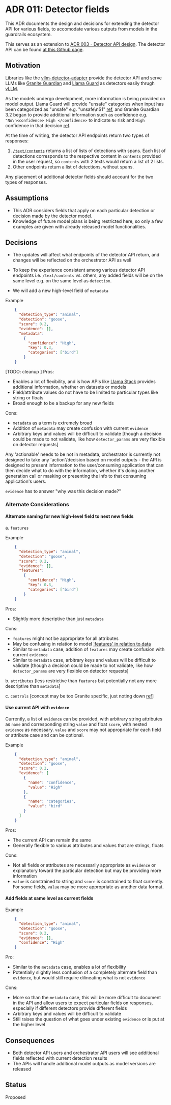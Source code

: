 # ADR 011: Detector fields

This ADR documents the design and decisions for extending the detector API for various fields, to accomodate various outputs from models in the guardrails ecosystem.

This serves as an extension to [ADR 003 - Detector API design](./003-detector-api-design.md). The detector API can be found [at this Github page](https://foundation-model-stack.github.io/fms-guardrails-orchestrator/?urls.primaryName=Detector+API).

## Motivation

Libraries like the [vllm-detector-adapter](https://github.com/foundation-model-stack/vllm-detector-adapter) provide the detector API and serve LLMs like [Granite Guardian](https://huggingface.co/collections/ibm-granite/granite-guardian-models-66db06b1202a56cf7b079562) and [Llama Guard](https://huggingface.co/meta-llama) as detectors easily thrugh [vLLM](https://github.com/vllm-project/vllm).

As the models undergo development, more information is being provided on model output. Llama Guard will provide "unsafe" categories when input has been categorized as "unsafe" e.g. "unsafe\nS1" [ref](https://huggingface.co/meta-llama/Llama-Guard-3-11B-Vision), and Granite Guardian 3.2 began to provide additional information such as confidence e.g. `"No\n<confidence> High </confidence>` to indicate `No` risk and `High` confidence in that decision [ref](https://github.com/ibm-granite/granite-guardian/blob/main/cookbooks/granite-guardian-3.2/detailed_guide_vllm.ipynb).

At the time of writing, the detector API endpoints return two types of responses:
1. [`/text/contents`](https://foundation-model-stack.github.io/fms-guardrails-orchestrator/?urls.primaryName=Detector+API#/Text/text_content_analysis_unary_handler) returns a list of lists of detections with spans. Each list of detections corresponds to the respective content in `contents` provided in the user request, so `contents` with 2 texts would return a list of 2 lists.
2. Other endpoints return a list of detections, without spans.

Any placement of additional detector fields should account for the two types of responses.

## Assumptions
- This ADR considers fields that apply on each particular detection or decision made by the detector model.
- Knowledge of future model plans is being restricted here, so only a few examples are given with already released model functionalities.


## Decisions
- The updates will affect what endpoints of the detector API return, and changes will be reflected on the orchestrator API as well
- To keep the experience consistent among various detector API endpoints i.e. `/text/contents` vs. others, any added fields will be on the same level e.g. on the same level as `detection`.

- We will add a new high-level field of `metadata`
    
Example
```json
    {
      "detection_type": "animal",
      "detection": "goose",
      "score": 0.2,
      "evidence": [],
      "metadata":
        {
          "confidence": "High",
          "key": 0.3,
          "categories": ["bird"]
        }
    }
```
[TODO: cleanup
]
Pros:
- Enables a lot of flexibility, and is how APIs like [Llama Stack](https://github.com/meta-llama/llama-stack) provides additional information, whether on datasets or models
- Field/attribute values do not have to be limited to particular types like string or floats
- Broad enough to be a backup for any new fields

Cons:
- `metadata` as a term is extremely broad
- Addition of `metadata` may create confusion with current `evidence`
- Arbitrary keys and values will be difficult to validate [though a decision could be made to not validate, like how `detector_params` are very flexible on detector requests]

Any 'actionable' needs to be not in metadata, orchestrator is currently not designed to take any 'action'/decision based on model outputs - the API is designed to present information to the user/consuming application that can then decide what to do with the information, whether it's doing another generation call or masking or presenting the info to that consuming application's users.

`evidence` has to answer "why was this decision made?" 


### Alternate Considerations

#### Alternate naming for new high-level field to nest new fields

a. `features`

Example
```json
    {
      "detection_type": "animal",
      "detection": "goose",
      "score": 0.2,
      "evidence": [],
      "features":
        {
          "confidence": "High",
          "key": 0.3,
          "categories": ["bird"]
        }
    }
```
Pros:
- Slightly more descriptive than just `metadata`

Cons:
- `features` might not be appropriate for all attributes
- May be confusing in relation to model ['features' in relation to data](https://en.wikipedia.org/wiki/Feature_(machine_learning))
- Similar to `metadata` case, addition of `features` may create confusion with current `evidence`
- Similar to `metadata` case, arbitrary keys and values will be difficult to validate [though a decision could be made to not validate, like how `detector_params` are very flexible on detector requests]

b. `attributes` [less restrictive than `features` but potentially not any more descriptive than `metadata`]

c. `controls` [concept may be too Granite specific, just noting down [ref](https://www.ibm.com/granite/docs/models/granite/)]

#### Use current API with `evidence`

Currently, a list of `evidence` can be provided, with arbitrary string attributes as `name` and corresponding string `value` and float `score`, with nested `evidence` as necessary. `value` and `score` may not appropriate for each field or attribute case and can be optional.

Example
```json
    {
      "detection_type": "animal",
      "detection": "goose",
      "score": 0.2,
      "evidence": [
        {
          "name": "confidence",
          "value": "High"
        },
        {
          "name": "categories",
          "value": "bird"
        }
      ]
    }
```

Pros:
- The current API can remain the same
- Generally flexible to various attributes and values that are strings, floats

Cons:
- Not all fields or attributes are necessarily appropriate as `evidence` or explanatory toward the particular detection but may be providing more information 
- `value` is constrained to string and `score` is constrained to float currently. For some fields, `value` may be more appropriate as another data format.

#### Add fields at same level as current fields

Example
```json
    {
      "detection_type": "animal",
      "detection": "goose",
      "score": 0.2,
      "evidence": [],
      "confidence": "High"
    }
```
Pro:
- Similar to the `metadata` case, enables a lot of flexibility
- Potentially slightly less confusion of a completely alternate field than `evidence`, but would still require dilineating what is not `evidence`

Cons:
- More so than the `metadata` case, this will be more difficult to document in the API and allow users to expect particular fields on responses, especially if different detectors provide different fields
- Arbitrary keys and values will be difficult to validate
- Still raises the question of what goes under existing `evidence` or is put at the higher level

## Consequences
- Both detector API users and orchestrator API users will see additional fields reflected with current detection results
- The APIs will handle additional model outputs as model versions are released

## Status

Proposed
